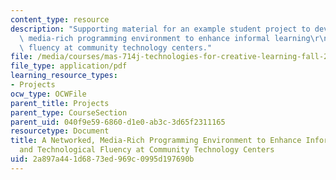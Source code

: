 ```yaml
---
content_type: resource
description: "Supporting material for an example student project to develop a networked,\
  \ media-rich programming environment to enhance informal learning\r\nand technological\
  \ fluency at community technology centers."
file: /media/courses/mas-714j-technologies-for-creative-learning-fall-2009/2a897a441d6873ed969c0995d197690b_MITMAS_714JF09_pro_xpostr3.pdf
file_type: application/pdf
learning_resource_types:
- Projects
ocw_type: OCWFile
parent_title: Projects
parent_type: CourseSection
parent_uid: 040f9e59-6860-d1e0-ab3c-3d65f2311165
resourcetype: Document
title: A Networked, Media-Rich Programming Environment to Enhance Informal Learning
  and Technological Fluency at Community Technology Centers
uid: 2a897a44-1d68-73ed-969c-0995d197690b
---
```


